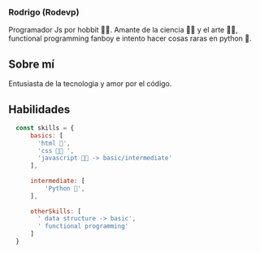 ###  Rodrigo (Rodevp)
Programador Js por hobbit 👩‍💻. Amante de la ciencia 👨‍🔬 y el arte 👨‍🎨, functional programming fanboy e intento hacer cosas raras en python 🐍.

## Sobre mí
Entusiasta de la tecnologia y amor por el código.  

## Habilidades

```js
  const skills = {
      basics: [
        'html 🦴',
        'css 👨‍🎨 ',
        'javascript 👨‍💻 -> basic/intermediate'
      ],
      
      intermediate: [
          'Python 🐍',
      ],
      
      otherSkills: [
        ' data structure -> basic',
        ' functional programming'
      ]
  }
```



